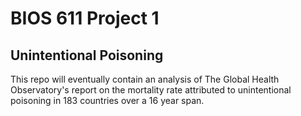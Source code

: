 BIOS 611 Project 1
==================

Unintentional Poisoning
-----------------------

This repo will eventually contain an analysis of The Global Health Observatory's report on the mortality rate attributed to unintentional poisoning in 183 countries over a 16 year span.
